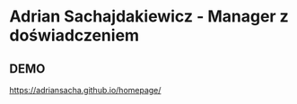 # Adrian Sachajdakiewicz - Manager z doświadczeniem

## DEMO

https://adriansacha.github.io/homepage/